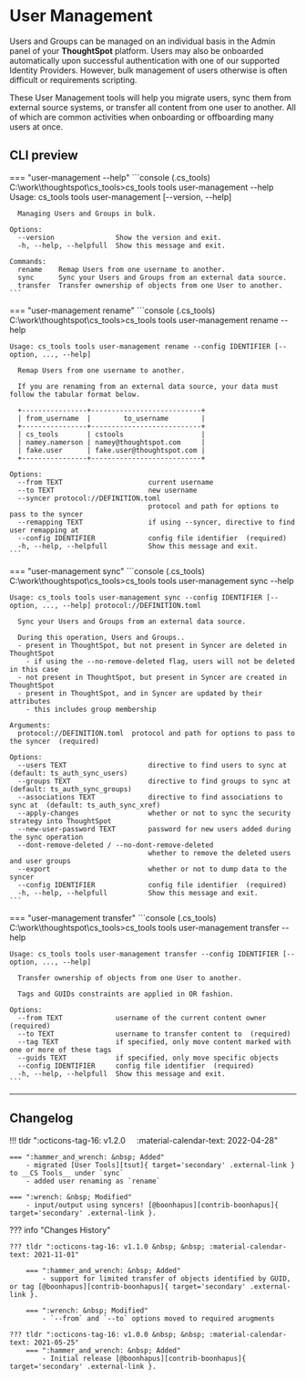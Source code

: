 # User Management

Users and Groups can be managed on an individual basis in the Admin panel of your
__ThoughtSpot__ platform. Users may also be onboarded automatically upon successful
authentication with one of our supported Identity Providers. However, bulk management of
users otherwise is often difficult or requirements scripting.

These User Management tools will help you migrate users, sync them from external source
systems, or transfer all content from one user to another. All of which are common
activities when onboarding or offboarding many users at once.


## CLI preview

=== "user-management --help"
    ```console
    (.cs_tools) C:\work\thoughtspot\cs_tools>cs_tools tools user-management --help
    Usage: cs_tools tools user-management [--version, --help] <command>

      Managing Users and Groups in bulk.

    Options:
      --version               Show the version and exit.
      -h, --help, --helpfull  Show this message and exit.

    Commands:
      rename    Remap Users from one username to another.
      sync      Sync your Users and Groups from an external data source.
      transfer  Transfer ownership of objects from one User to another.
    ```

=== "user-management rename"
    ```console
    (.cs_tools) C:\work\thoughtspot\cs_tools>cs_tools tools user-management rename --help

    Usage: cs_tools tools user-management rename --config IDENTIFIER [--option, ..., --help]

      Remap Users from one username to another.

      If you are renaming from an external data source, your data must follow the tabular format below.

      +----------------+---------------------------+
      | from_username  |        to_username        |
      +----------------+---------------------------+
      | cs_tools       | cstools                   |
      | namey.namerson | namey@thoughtspot.com     |
      | fake.user      | fake.user@thoughtspot.com |
      +----------------+---------------------------+

    Options:
      --from TEXT                     current username
      --to TEXT                       new username
      --syncer protocol://DEFINITION.toml
                                      protocol and path for options to pass to the syncer
      --remapping TEXT                if using --syncer, directive to find user remapping at
      --config IDENTIFIER             config file identifier  (required)
      -h, --help, --helpfull          Show this message and exit.
    ```

=== "user-management sync"
    ```console
    (.cs_tools) C:\work\thoughtspot\cs_tools>cs_tools tools user-management sync --help

    Usage: cs_tools tools user-management sync --config IDENTIFIER [--option, ..., --help] protocol://DEFINITION.toml

      Sync your Users and Groups from an external data source.

      During this operation, Users and Groups..
      - present in ThoughtSpot, but not present in Syncer are deleted in ThoughtSpot
        - if using the --no-remove-deleted flag, users will not be deleted in this case
      - not present in ThoughtSpot, but present in Syncer are created in ThoughtSpot
      - present in ThoughtSpot, and in Syncer are updated by their attributes
        - this includes group membership

    Arguments:
      protocol://DEFINITION.toml  protocol and path for options to pass to the syncer  (required)

    Options:
      --users TEXT                    directive to find users to sync at  (default: ts_auth_sync_users)
      --groups TEXT                   directive to find groups to sync at  (default: ts_auth_sync_groups)
      --associations TEXT             directive to find associations to sync at  (default: ts_auth_sync_xref)
      --apply-changes                 whether or not to sync the security strategy into ThoughtSpot
      --new-user-password TEXT        password for new users added during the sync operation
      --dont-remove-deleted / --no-dont-remove-deleted
                                      whether to remove the deleted users and user groups
      --export                        whether or not to dump data to the syncer
      --config IDENTIFIER             config file identifier  (required)
      -h, --help, --helpfull          Show this message and exit.
    ```

=== "user-management transfer"
    ```console
    (.cs_tools) C:\work\thoughtspot\cs_tools>cs_tools tools user-management transfer --help

    Usage: cs_tools tools user-management transfer --config IDENTIFIER [--option, ..., --help]

      Transfer ownership of objects from one User to another.

      Tags and GUIDs constraints are applied in OR fashion.

    Options:
      --from TEXT             username of the current content owner  (required)
      --to TEXT               username to transfer content to  (required)
      --tag TEXT              if specified, only move content marked with one or more of these tags
      --guids TEXT            if specified, only move specific objects
      --config IDENTIFIER     config file identifier  (required)
      -h, --help, --helpfull  Show this message and exit.
    ```

---

## Changelog

!!! tldr ":octicons-tag-16: v1.2.0 &nbsp; &nbsp; :material-calendar-text: 2022-04-28"

    === ":hammer_and_wrench: &nbsp; Added"
        - migrated [User Tools][tsut]{ target='secondary' .external-link } to __CS Tools__ under `sync`
        - added user renaming as `rename`

    === ":wrench: &nbsp; Modified"
        - input/output using syncers! [@boonhapus][contrib-boonhapus]{ target='secondary' .external-link }.

??? info "Changes History"

    ??? tldr ":octicons-tag-16: v1.1.0 &nbsp; &nbsp; :material-calendar-text: 2021-11-01"

        === ":hammer_and_wrench: &nbsp; Added"
            - support for limited transfer of objects identified by GUID, or tag [@boonhapus][contrib-boonhapus]{ target='secondary' .external-link }.

        === ":wrench: &nbsp; Modified"
            - `--from` and `--to` options moved to required arugments

    ??? tldr ":octicons-tag-16: v1.0.0 &nbsp; &nbsp; :material-calendar-text: 2021-05-25"
        === ":hammer_and_wrench: &nbsp; Added"
            - Initial release [@boonhapus][contrib-boonhapus]{ target='secondary' .external-link }.

[contrib-boonhapus]: https://github.com/boonhapus
[tsut]: https://github.com/thoughtspot/user_tools
